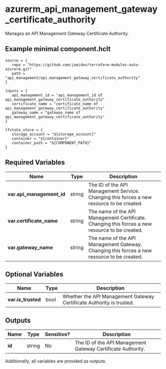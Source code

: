 # azurerm_api_management_gateway_certificate_authority

Manages an API Management Gateway Certificate Authority.

## Example minimal component.hclt

```hcl
source = {
   repo = "https://github.com/jumidev/terraform-modules-auto-azurerm.git" 
   path = "api_management/api_management_gateway_certificate_authority" 
}

inputs = {
   api_management_id = "api_management_id of api_management_gateway_certificate_authority" 
   certificate_name = "certificate_name of api_management_gateway_certificate_authority" 
   gateway_name = "gateway_name of api_management_gateway_certificate_authority" 
}

tfstate_store = {
   storage_account = "${storage_account}" 
   container = "${container}" 
   container_path = "${COMPONENT_PATH}" 
}

```

## Required Variables

| Name | Type |  Description |
| ---- | --------- |  ----------- |
| **var.api_management_id** | string |  The ID of the API Management Service. Changing this forces a new resource to be created. | 
| **var.certificate_name** | string |  The name of the API Management Certificate. Changing this forces a new resource to be created. | 
| **var.gateway_name** | string |  The name of the API Management Gateway. Changing this forces a new resource to be created. | 

## Optional Variables

| Name | Type |  Description |
| ---- | --------- |  ----------- |
| **var.is_trusted** | bool |  Whether the API Management Gateway Certificate Authority is trusted. | 



## Outputs

| Name | Type | Sensitive? | Description |
| ---- | ---- | --------- | --------- |
| **id** | string | No  | The ID of the API Management Gateway Certificate Authority. | 

Additionally, all variables are provided as outputs.
